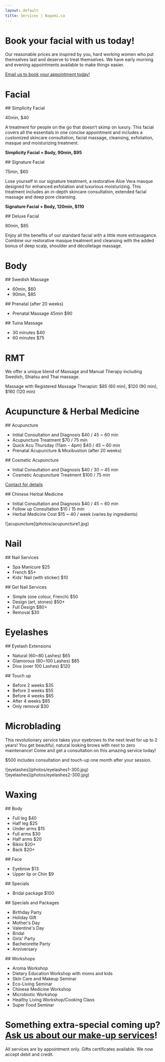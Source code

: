 ```yaml
---
layout: default
title: Services | Nagomi.ca
---
```


# Book your facial with us today!

Our reasonable prices are inspired by you, hard working women who put themselves last and deserve to treat themselves. We have early morning and evening appointments available to make things easier.

[Email us to book your appointment today!](mailto:info@nagomi.ca)


# Facial

<div class="third">
## Simplicity Facial

40min, $40

A treatment for people on the go that doesn’t skimp on luxury. This facial covers all the essentials in one concise appointment and includes a customized skincare consultation, facial massage, cleansing, exfoliation, masque and moisturizing treatment.

**Simplicity Facial + Body, 90min, $95**
</div>

<div class="third">
## Signature Facial

75min, $60

Lose yourself in our signature treatment, a restorative Aloe Vera masque designed for enhanced exfoliation and luxurious moisturizing. This treatment includes an in-depth skincare consultation, extended facial massage and deep pore cleansing.

**Signature Facial + Body, 120min, $110**
</div>

<div class="third">
## Deluxe Facial

90min, $85

Enjoy all the benefits of our standard facial with a little more extravagance. Combine our restorative masque treatment and cleansing with the added bonus of deep scalp, shoulder and décolletage massage.
</div>


# Body

<div class="third">
## Swedish Massage

* 60min, $60
* 90min, $85
</div>

<div class="third">
## Prenatal (after 20 weeks)

* Prenatal Massage 45min $90
</div>

<div class="third">
## Tuina Massage

* 30 minutes $40
* 60 minutes $75
</div>


# RMT

We offer a unique blend of Massage and Manual Therapy including Swedish, Shiatsu and Thai massage.

Massage with Registered Massage Therapist: $85 (60 min), $120 (90 min), $160 (120 min)


# Acupuncture & Herbal Medicine

<div class="third">
## Acupuncture

* Initial Consultation and Diagnosis	$40 / 45 ~ 60 min
* Acupuncture Treatment			$70 / 75 min
* Quick Acu Thursday (11am – 4pm)	$40 / 45 ~ 60 min
* Prenatal Acupuncture & Moxibustion (after 20 weeks)

</div>

<div class="third">
## Cosmetic Acupuncture

* Initial Consultation and Diagnosis	$40 / 30 ~ 45 min
* Cosmetic Acupuncture Treatment	$100 / 75 min

[Contact for details](mailto:info@nagomi.ca)

</div>

<div class="third">
## Chinese Herbal Medicine

* Initial Consultation and Diagnosis	$40 / 45 ~ 60 min
* Follow up Consultation		$10 / 15 min
* Herbal Medicine Cost			$15 ~ 40 / week (varies by ingredients)

</div>

<div class="clear"></div>

<div class="img">
![acupuncture](photos/acupuncture1.jpg)
</div>


# Nail

<div class="half">
## Nail Services

* Spa Manicure $25
* French $5+
* Kids' Nail (with sticker) $10
</div>

<div class="half">
## Gel Nail Services

* Simple (one colour, French) $50
* Design (art, stones) $50+
* Full Design $80+
* Removal $30
</div>


# Eyelashes

<div class="half">
## Eyelash Extensions

* Natural (60~80 Lashes) $65
* Glamorous (80~100 Lashes) $85
* Diva (over 100 Lashes) $120
</div>

<div class="half">
## Touch up

* Before 2 weeks $35
* Before 3 weeks $55
* Before 4 weeks $65
* After 4 weeks $85
* Only removal $30
</div>


# Microblading

This revolutionary service takes your eyebrows to the next level for up to 2 years! You get beautiful, natural looking brows with next to zero maintenance! Come and get a consultation on this amazing service today!

$500 includes consultation and touch-up one month after your session.


<div class="img half">
![eyelashes](photos/eyelashes1-300.jpg)
</div>

<div class="img half">
![eyelashes](photos/eyelashes2-300.jpg)
</div>


# Waxing

<div class="third">
## Body

* Full leg $40
* Half leg $25
* Under arms $15
* Full arms $30
* Half arms $20
* Bikini $20+
* Back $20+
</div>

<div class="third">
## Face

* Eyebrow $13
* Upper lip or Chin $9
</div>

<div class="third">
## Specials

* Bridal package     $100
</div>

<div class="clear"></div>

<div class="half">
## Specials and Packages

* Birthday Party
* Holiday Gift
* Mother's Day
* Valentine's Day
* Bridal
* Girls' Party
* Bachelorette Party
* Anniversary
</div>

<div class="half">
## Workshops

* Aroma Workshop
* Dietary Education Workshop with moms and kids
* Skin Care and Makeup Seminar
* Eco-Living Seminar
* Chinese Medicine Workshop
* Microbiotic Workshop
* Healthy Living Workshop/Cooking Class
* Super Food Seminar
</div>


# Something extra-special coming up? <a href="mailto:info@nagomi.ca">Ask us about our make-up services</a>!

All services are by appointment only. Gifts certificates available. We now accept debit and credit.
